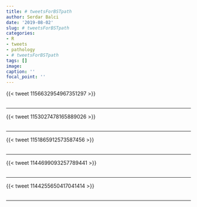 ```yaml
---
title: # tweetsForBSTpath
author: Serdar Balci
date: '2019-08-02'
slug: # tweetsForBSTpath
categories:
- R
- tweets
- pathology
- # tweetsForBSTpath
tags: []
image:
caption: ''
focal_point: ''
---
```



{{< tweet 1156632954967351297 >}}
<br>
<br>
<hr>
{{< tweet 1153027478165889026 >}}
<br>
<br>
<hr>
{{< tweet 1151865912573587456 >}}
<br>
<br>
<hr>
{{< tweet 1144699093257789441 >}}
<br>
<br>
<hr>
{{< tweet 1144255650417041414 >}}
<br>
<br>
<hr>
